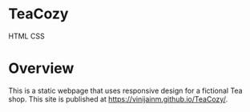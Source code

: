 # TeaCozy
HTML CSS
# Overview
This is a static webpage that uses responsive design  for a fictional Tea shop. 
This site is published at https://vinijainm.github.io/TeaCozy/. 

